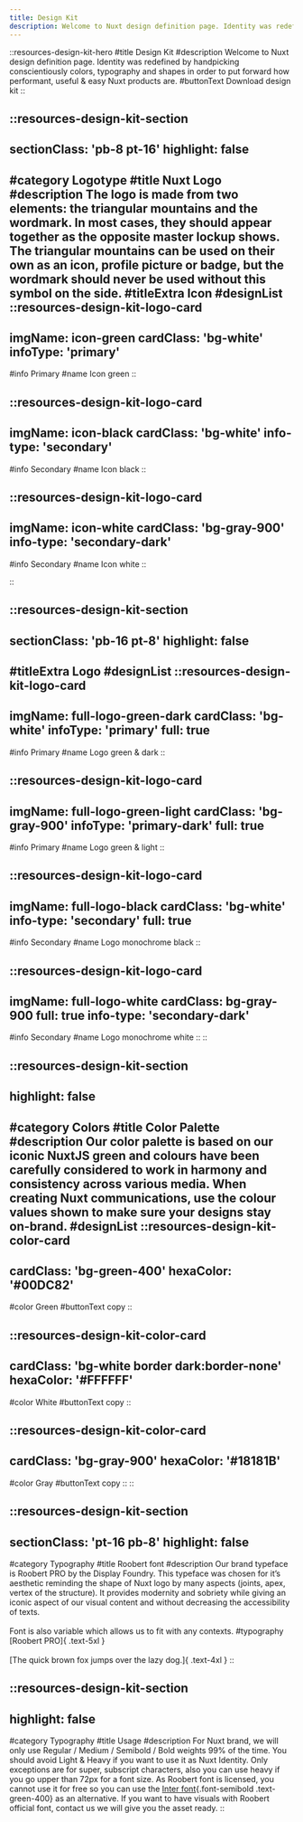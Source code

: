 ```yaml
---
title: Design Kit
description: Welcome to Nuxt design definition page. Identity was redefined by handpicking conscientiously colors, typography and shapes in order to put forward how performant, useful & easy Nuxt products are.
---
```


::resources-design-kit-hero
#title
Design Kit
#description
Welcome to Nuxt design definition page. Identity was redefined by handpicking conscientiously colors, typography and shapes in order to put forward how performant, useful & easy Nuxt products are.
#buttonText
Download design kit
::

::resources-design-kit-section
---
sectionClass: 'pb-8 pt-16'
highlight: false
---
#category
Logotype
#title
Nuxt Logo
#description
The logo is made from two elements: the triangular mountains and the wordmark. In most cases, they should appear together as the opposite master lockup shows. The triangular mountains can be used on their own as an icon, profile picture or badge, but the wordmark should never be used without this symbol on the side.
#titleExtra
Icon
#designList
  ::resources-design-kit-logo-card
  ---
  imgName: icon-green
  cardClass: 'bg-white'
  infoType: 'primary'
  ---
  #info
  Primary
  #name
  Icon green
  ::

  ::resources-design-kit-logo-card
  ---
  imgName: icon-black
  cardClass: 'bg-white'
  info-type: 'secondary'
  ---
  #info
  Secondary
  #name
  Icon black
  ::

  ::resources-design-kit-logo-card
  ---
  imgName: icon-white
  cardClass: 'bg-gray-900'
  info-type: 'secondary-dark'
  ---
  #info
  Secondary
  #name
  Icon white
  ::

::

::resources-design-kit-section
---
sectionClass: 'pb-16 pt-8'
highlight: false
---
#titleExtra
Logo
#designList
  ::resources-design-kit-logo-card
  ---
  imgName: full-logo-green-dark
  cardClass: 'bg-white'
  infoType: 'primary'
  full: true
  ---
  #info
  Primary
  #name
  Logo green & dark
  ::

  ::resources-design-kit-logo-card
  ---
  imgName: full-logo-green-light
  cardClass: 'bg-gray-900'
  infoType: 'primary-dark'
  full: true
  ---
  #info
  Primary
  #name
  Logo green & light
  ::

  ::resources-design-kit-logo-card
  ---
  imgName: full-logo-black
  cardClass: 'bg-white'
  info-type: 'secondary'
  full: true
  ---
  #info
  Secondary
  #name
  Logo monochrome black
  ::

  ::resources-design-kit-logo-card
  ---
  imgName: full-logo-white
  cardClass: bg-gray-900
  full: true
  info-type: 'secondary-dark'
  ---
  #info
  Secondary
  #name
  Logo monochrome white
  ::
::

::resources-design-kit-section
---
highlight: false
---
#category
Colors
#title
Color Palette
#description
Our color palette is based on our iconic NuxtJS green and colours have been carefully considered to work in harmony and consistency across various media. When creating Nuxt communications, use the colour values shown to make sure your designs stay on-brand.
#designList
  ::resources-design-kit-color-card
  ---
  cardClass: 'bg-green-400'
  hexaColor: '#00DC82'
  ---
  #color
  Green
  #buttonText
  copy
  ::

  ::resources-design-kit-color-card
  ---
  cardClass: 'bg-white border dark:border-none'
  hexaColor: '#FFFFFF'
  ---
  #color
  White
  #buttonText
  copy
  ::

  ::resources-design-kit-color-card
  ---
  cardClass: 'bg-gray-900'
  hexaColor: '#18181B'
  ---
  #color
  Gray
  #buttonText
  copy
  ::
::

::resources-design-kit-section
---
sectionClass: 'pt-16 pb-8'
highlight: false
---
#category
Typography
#title
Roobert font
#description
Our brand typeface is Roobert PRO by the Display Foundry. This typeface was chosen for it’s aesthetic reminding the shape of Nuxt logo by many aspects (joints, apex, vertex of the structure). It provides modernity and sobriety while giving an iconic aspect of our visual content and without decreasing the accessibility of texts.<br /><br />
Font is also variable which allows us to fit with any contexts.
#typography
[Roobert PRO]{ .text-5xl }
<br /><br />
[The quick brown fox jumps over the lazy dog.]{ .text-4xl }
::

::resources-design-kit-section
---
highlight: false
---
#category
Typography
#title
Usage
#description
For Nuxt brand, we will only use Regular / Medium / Semibold / Bold weights 99% of the time. You should avoid Light & Heavy if you want to use it as Nuxt Identity. Only exceptions are for super, subscript characters, also you can use heavy if you go upper than 72px for a font size.
As Roobert font is licensed, you cannot use it for free so you can use the [Inter font](https://fonts.google.com/specimen/Inter){.font-semibold .text-green-400} as an alternative. If you want to have visuals with Roobert official font, contact us we will give you the asset ready.
::
